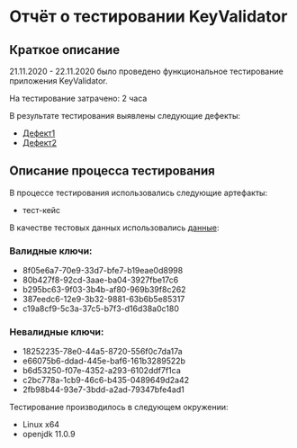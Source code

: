 # Отчёт о тестировании KeyValidator

## Краткое описание

21.11.2020 - 22.11.2020 было проведено функциональное тестирование приложения KeyValidator.

На тестирование затрачено: 2 часа

В результате тестирования выявлены следующие дефекты:
* [Дефект1](https://github.com/debaser276/javaqa1.1/issues/1)
* [Дефект2](https://github.com/debaser276/javaqa1.1/issues/2)

## Описание процесса тестирования

В процессе тестирования использовались следующие артефакты:
* тест-кейс

В качестве тестовых данных использовались [данные](https://github.com/netology-code/javaqa-homeworks/blob/master/intro/user-manual.md):
### Валидные ключи:
* 8f05e6a7-70e9-33d7-bfe7-b19eae0d8998
* 80b427f8-92cd-3aae-ba04-3927fbe17c6
* b295bc63-9f03-3b4b-af80-969b39f8c262
* 387eedc6-12e9-3b32-9881-63b6b5e85317
* c19a8cf9-5c3a-37c5-b7f3-d16d38a0c180

### Невалидные ключи:
* 18252235-78e0-44a5-8720-556f0c7da17a
* e66075b6-ddad-445e-baf6-161b3289522b
* b6d53250-f07e-4352-a293-6102ddf7f1ca
* c2bc778a-1cb9-46c6-b435-0489649d2a42
* 2fb98b44-93e7-3bdd-a2ad-79347bfe4ad1

Тестирование производилось в следующем окружении:
* Linux x64
* openjdk 11.0.9
